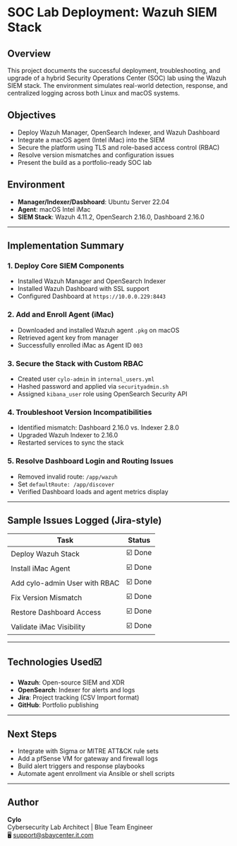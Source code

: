 # SOC Lab Deployment: Wazuh SIEM Stack

## Overview
This project documents the successful deployment, troubleshooting, and upgrade of a hybrid Security Operations Center (SOC) lab using the Wazuh SIEM stack. The environment simulates real-world detection, response, and centralized logging across both Linux and macOS systems.

## Objectives
- Deploy Wazuh Manager, OpenSearch Indexer, and Wazuh Dashboard
- Integrate a macOS agent (Intel iMac) into the SIEM
- Secure the platform using TLS and role-based access control (RBAC)
- Resolve version mismatches and configuration issues
- Present the build as a portfolio-ready SOC lab

## Environment
- **Manager/Indexer/Dasbhoard**: Ubuntu Server 22.04
- **Agent**: macOS Intel iMac
- **SIEM Stack**: Wazuh 4.11.2, OpenSearch 2.16.0, Dashboard 2.16.0

---

## Implementation Summary

### 1. Deploy Core SIEM Components
- Installed Wazuh Manager and OpenSearch Indexer
- Installed Wazuh Dashboard with SSL support
- Configured Dashboard at `https://10.0.0.229:8443`

### 2. Add and Enroll Agent (iMac)
- Downloaded and installed Wazuh agent `.pkg` on macOS
- Retrieved agent key from manager
- Successfully enrolled iMac as Agent ID `003`

### 3. Secure the Stack with Custom RBAC
- Created user `cylo-admin` in `internal_users.yml`
- Hashed password and applied via `securityadmin.sh`
- Assigned `kibana_user` role using OpenSearch Security API

### 4. Troubleshoot Version Incompatibilities
- Identified mismatch: Dashboard 2.16.0 vs. Indexer 2.8.0
- Upgraded Wazuh Indexer to 2.16.0
- Restarted services to sync the stack

### 5. Resolve Dashboard Login and Routing Issues
- Removed invalid route: `/app/wazuh`
- Set `defaultRoute: /app/discover`
- Verified Dashboard loads and agent metrics display

---

## Sample Issues Logged (Jira-style)
| Task | Status |
|------|--------|
| Deploy Wazuh Stack | ☑️ Done |
| Install iMac Agent | ☑️ Done |
| Add cylo-admin User with RBAC | ☑️ Done |
| Fix Version Mismatch | ☑️ Done |
| Restore Dashboard Access | ☑️ Done |
| Validate iMac Visibility | ☑️ Done |

---

## Technologies Used☑️
- **Wazuh**: Open-source SIEM and XDR
- **OpenSearch**: Indexer for alerts and logs
- **Jira**: Project tracking (CSV Import format)
- **GitHub**: Portfolio publishing

---

## Next Steps
- Integrate with Sigma or MITRE ATT&CK rule sets
- Add a pfSense VM for gateway and firewall logs
- Build alert triggers and response playbooks
- Automate agent enrollment via Ansible or shell scripts

---

## Author
**Cylo**  
Cybersecurity Lab Architect | Blue Team Engineer  
🖥️ support@sbaycenter.it.com
